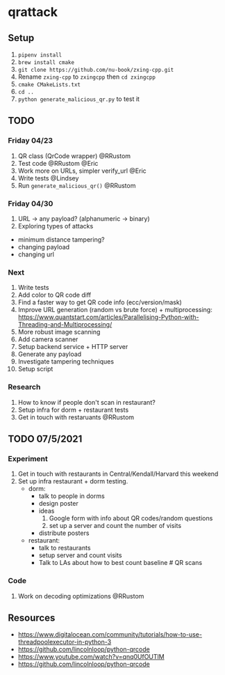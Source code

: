 # qrattack

## Setup

1. `pipenv install`
2. `brew install cmake`
3. `git clone https://github.com/nu-book/zxing-cpp.git`
4. Rename `zxing-cpp` to `zxingcpp` then `cd zxingcpp`
5. `cmake CMakeLists.txt`
6. `cd ..`
7. `python generate_malicious_qr.py` to test it

## TODO
### Friday 04/23
1. QR class (QrCode wrapper) @RRustom
2. Test code @RRustom @Eric
3. Work more on URLs, simpler verify_url @Eric
4. Write tests @Lindsey
5. Run `generate_malicious_qr()` @RRustom

### Friday 04/30
1. URL -> any payload? (alphanumeric -> binary)
2. Exploring types of attacks
  - minimum distance tampering?
  - changing payload
  - changing url

### Next
1. Write tests
2. Add color to QR code diff
3. Find a faster way to get QR code info (ecc/version/mask)
4. Improve URL generation (random vs brute force) + multiprocessing: https://www.quantstart.com/articles/Parallelising-Python-with-Threading-and-Multiprocessing/
5. More robust image scanning
6. Add camera scanner
7. Setup backend service + HTTP server
8. Generate any payload
9. Investigate tampering techniques
10. Setup script

### Research
1. How to know if people don't scan in restaurant?
2. Setup infra for dorm + restaurant tests
3. Get in touch with restaruants @RRustom

## TODO 07/5/2021
### Experiment
1. Get in touch with restaurants in Central/Kendall/Harvard this weekend
2. Set up infra restaurant + dorm testing.
	- dorm:
		- talk to people in dorms
		- design poster
		- ideas
			1. Google form with info about QR codes/random questions
			2. set up a server and count the number of visits
		- distribute posters
	- restaurant:
		- talk to restaurants
		- setup server and count visits
		- Talk to LAs about how to best count baseline # QR scans
### Code
1. Work on decoding optimizations @RRustom


## Resources
- https://www.digitalocean.com/community/tutorials/how-to-use-threadpoolexecutor-in-python-3
- https://github.com/lincolnloop/python-qrcode
- https://www.youtube.com/watch?v=qnq0UfOUTlM
- https://github.com/lincolnloop/python-qrcode
